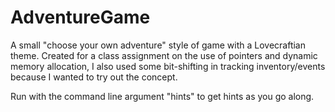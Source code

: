 # AdventureGame

A small "choose your own adventure" style of game with a Lovecraftian theme. Created for a class assignment on the use of pointers and dynamic memory allocation, I also used some bit-shifting in tracking inventory/events because I wanted to try out the concept.

Run with the command line argument "hints" to get hints as you go along.

